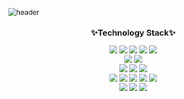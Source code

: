 
<!--
**smj0324/smj0324** is a ✨ _special_ ✨ repository because its `README.md` (this file) appears on your GitHub profile.

Here are some ideas to get you started:

- 🔭 I’m currently working on ...
- 🌱 I’m currently learning ...
- 👯 I’m looking to collaborate on ...
- 🤔 I’m looking for help with ...
- 💬 Ask me about ...
- 📫 How to reach me: ...
- 😄 Pronouns: ...
- ⚡ Fun fact: ...
-->
![header](https://capsule-render.vercel.app/api?type=transparent&text=MinjuSeo&animation=fadeIn&fontSize=40&fontColor=220052)
<div align="center">
  
### ✨Technology Stack✨

</div>

<div align="center">
<img src="https://img.shields.io/badge/Python-3776AB?style=flat-square&logo=Python&logoColor=white"/>
<img src="https://img.shields.io/badge/C++-00599C?style=flat-square&logo=C++&logoColor=111111"/>
<img src="https://img.shields.io/badge/C-25A768?style=flat-square&logo=C&logoColor=111111"/>
<img src="https://img.shields.io/badge/C Sharp-239120?style=flat-square&logo=C Sharp&logoColor=white"/>
<img src="https://img.shields.io/badge/Java-1B365D?style=flat-square&logo=Java&logoColor=white"/>
</div>
<div align="center">
<img src="https://img.shields.io/badge/Arduino-00979D?style=flat-square&logo=Arduino&logoColor=white"/> 
<img src="https://img.shields.io/badge/Raspberry Pi-A22846?style=flat-square&logo=Raspberry Pi&logoColor=white"/> 
</div>
<div align="center">
<img src="https://img.shields.io/badge/TensorFlow-FF6F00?style=flat-square&logo=TensorFlow&logoColor=white"/>
<img src="https://img.shields.io/badge/YOLO-00FFFF?style=flat-square&logo=YOLO&logoColor=111111"/>
<img src="https://img.shields.io/badge/PyTorch-EE4C2C?style=flat-square&logo=PyTorch&logoColor=white"/>
</div>
<div align="center">
<img src="https://img.shields.io/badge/Visual Studio Code-007ACC?style=flat-square&logo=Visual Studio Code&logoColor=white"/>
<img src="https://img.shields.io/badge/Android Studio-3DDC84?style=flat-square&logo=Android&logoColor=white"/>
<img src="https://img.shields.io/badge/Linux-FCC624?style=flat-square&logo=Linux&logoColor=111111"/>
<img src="https://img.shields.io/badge/Ubuntu-E95420?style=flat-square&logo=Ubuntu&logoColor=white"/>
<img src="https://img.shields.io/badge/Windows-0078D6?style=flat-square&logo=Windows&logoColor=white"/>
</div>
<div align="center">
<img src="https://img.shields.io/badge/firebase-FFCA28?style=flat-square&logo=firebase&logoColor=white"/>
<img src="https://img.shields.io/badge/Amazon AWS-232F3E?style=flat-square&logo=Amazon AWS&logoColor=white"/>
<img src="https://img.shields.io/badge/GitHub-181717?style=flat-square&logo=GitHub&logoColor=white"/>
</div>
